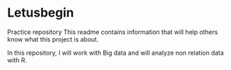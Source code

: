 # Letusbegin
Practice repository
This readme contains information that will help others know what this project is about.

In this repository, I will work with Big data and will analyze non relation data with R.
